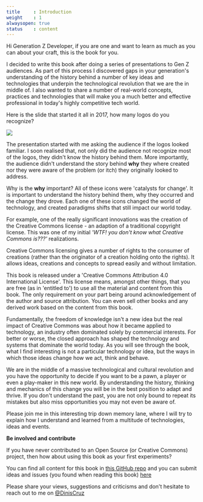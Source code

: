 ```yaml
---
title     : Introduction
weight    : 1
alwaysopen: true
status    : content
---
```


Hi Generation Z Developer, if you are one and want to learn as much as you can about your craft, this is the book for you.

I decided to write this book after doing a series of presentations to Gen Z audiences. As part of this process I discovered gaps in your generation's understanding of the history behind a number of key ideas and technologies that underpin the technological revolution that we are the in middle of. I also wanted to share a number of real-world concepts, practices and technologies that will make you a much better and effective professional in today's highly competitive tech world.

Here is the slide that started it all in 2017, how many logos do you recognize?

![](images/list-of-icons.png)

The presentation started with me asking the audience if the logos looked familiar. I soon realised that, not only did the audience not recognize most of the logos, they didn't know the history behind them. More importantly, the audience didn't understand the story behind **why** they where created nor they were aware of the problem (or itch) they originally looked to address.

Why is the **why** important? All of these icons were 'catalysts for change'. It is important to understand the history behind them, why they occurred and the change they drove. Each one of these icons changed the world of technology, and created paradigms shifts that still impact our world today.

For example, one of the really significant innovations was the creation of the Creative Commons license - an adaption of a traditional copyright license. This was one of my initial _'WTF! you don't know what Creative Commons is???'_ realizations. 

Creative Commons licensing gives a number of rights to the consumer of creations (rather than the originator of a creation holding onto the rights). It allows ideas, creations and concepts to spread easily and without limitation.

This book is released under a 'Creative Commons Attribution 4.0 International License'. This license means, amongst other things, that you are free (as in 'entitled to') to use all the material and content from this book. The only requirement on your part being around acknowledgement of the author and source attribution. You can even sell other books and any derived work based on the content from this book.

Fundamentally, the freedom of knowledge isn't a new idea but the real impact of Creative Commons was about how it became applied to technology, an industry often dominated solely by commercial interests. For better or worse, the closed approach has shaped the technology and systems that dominate the world today. As you will see through the book, what I find interesting is not a particular technology or idea, but the ways in which those ideas change how we act, think and behave.

We are in the middle of a massive technological and cultural revolution and you have the opportunity to decide if you want to be a pawn, a player or even a play-maker in this new world. By understanding the history, thinking and mechanics of this change you will be in the best position to adapt and thrive. If you don't understand the past, you are not only bound to repeat its mistakes but also miss opportunities you may not even be aware of.

Please join me in this interesting trip down memory lane, where I will try to explain how I understand and learned from a multitude of technologies, ideas and events.

**Be involved and contribute**

If you have never contributed to an Open Source (or Creative Commons) project, then how about using this book as your first experiments?

You can find all content for this book in [this GitHub repo](https://github.com/DinisCruz/Book_Generation_Z_Developer) and you can submit ideas and issues (you found when reading this book) [here](https://github.com/DinisCruz/Book_Generation_Z_Developer/issues)

Please share your views, suggestions and criticisms and don't hesitate to reach out to me on [@DinisCruz](https://twitter.com/DinisCruz)


